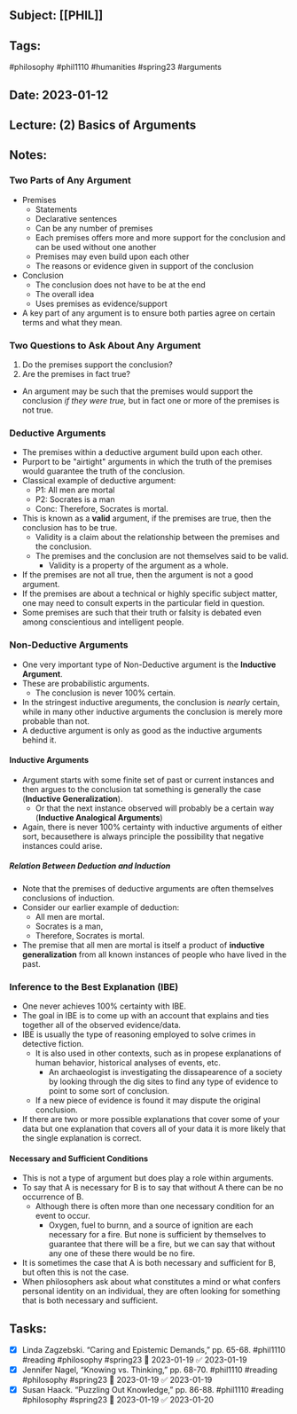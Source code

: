 
## Subject: [[PHIL]]
## Tags:
#philosophy #phil1110 #humanities #spring23 #arguments
## Date: 2023-01-12
## Lecture: (2) Basics of Arguments

## Notes:
### Two Parts of Any Argument
- Premises
	- Statements
	- Declarative sentences
	- Can be any number of premises
	- Each premises offers more and more support for the conclusion and can be used without one another
	- Premises may even build upon each other
	- The reasons or evidence given in support of the conclusion
- Conclusion
	- The conclusion does not have to be at the end
	- The overall idea
	- Uses premises as evidence/support
- A key part of any argument is to ensure both parties agree on certain terms and what they mean.

### Two Questions to Ask About Any Argument
1. Do the premises support the conclusion?
2. Are the premises in fact true?
- An argument may be such that the premises would support the conclusion *if they were true,* but in fact one or more of the premises is not true.

### Deductive Arguments
- The premises within a deductive argument build upon each other.
- Purport to be "airtight" arguments in which the truth of the premises would guarantee the truth of the conclusion.
- Classical example of deductive argument:
	- P1: All men are mortal
	- P2: Socrates is a man
	- Conc: Therefore, Socrates is mortal.
- This is known as a **valid** argument, if the premises are true, then the conclusion has to be true.
	- Validity is a claim about the relationship between the premises and the conclusion.
	- The premises and the conclusion are not themselves said to be valid.
		- Validity is a property of the argument as a whole.
- If the premises are not all true, then the argument is not a good argument.
- If the premises are about a technical or highly specific subject matter, one may need to consult experts in the particular field in question.
- Some premises are such that their truth or falsity is debated even among conscientious and intelligent people.

### Non-Deductive Arguments
- One very important type of Non-Deductive argument is the **Inductive Argument**.
- These are probabilistic arguments.
	- The conclusion is never 100% certain.
- In the stringest inductive areguments, the conclusion is *nearly* certain, while in many other inductive arguments the conclusion is merely more probable than not.
- A deductive argument is only as good as the inductive arguments behind it.
#### Inductive Arguments
- Argument starts with some finite set of past or current instances and then argues to the conclusion tat something is generally the case (**Inductive Generalization**).
	- Or that the next instance observed will probably be a certain way (**Inductive Analogical Arguments**)
- Again, there is never 100% certainty with inductive arguments of either sort, becausethere is always principle the possibility that negative instances could arise.
##### Relation Between Deduction and Induction
- Note that the premises of deductive arguments are often themselves conclusions of induction.
- Consider our earlier example of deduction:
	- All men are mortal.
	- Socrates is a man,
	- Therefore, Socrates is mortal.
- The premise that all men are mortal is itself a product of **inductive generalization** from all known instances of people who have lived in the past.
### Inference to the Best Explanation (IBE)
- One never achieves 100% certainty with IBE.
- The goal in IBE is to come up with an account that explains and ties together all of the observed evidence/data.
- IBE is usually the type of reasoning employed to solve crimes in detective fiction.
	- It is also used in other contexts, such as in propese explanations of human behavior, historical analyses of events, etc.
		- An archaeologist is investigating the dissapearence of a society by looking through the dig sites to find any type of evidence to point to some sort of conclusion.
	- If a new piece of evidence is found it may dispute the original conclusion.
- If there are two or more possible explanations that cover some of your data but one explanation that covers all of your data it is more likely that the single explanation is correct.

#### Necessary and Sufficient Conditions
- This is not a type of argument but does play a role within arguments.
- To say that A is necessary for B is to say that without A there can be no occurrence of B.
	- Although there is often more than one necessary condition for an event to occur.
		- Oxygen, fuel to burnn, and a source of ignition are each necessary for a fire. But none is sufficient by themselves to guarantee that there will be a fire, but we can say that without any one of these there would be no fire.
- It is sometimes the case that A is both necessary and sufficient for B, but often this is not the case.
- When philosophers ask about what constitutes a mind or what confers personal identity on an individual, they are often looking for something that is both necessary and sufficient.

## Tasks:
- [x] Linda Zagzebski. “Caring and Epistemic Demands,” pp. 65-68. #phil1110 #reading #philosophy #spring23 📅 2023-01-19 ✅ 2023-01-19
- [x] Jennifer Nagel, “Knowing vs. Thinking,” pp. 68-70. #phil1110 #reading #philosophy #spring23 📅 2023-01-19 ✅ 2023-01-19
- [x] Susan Haack. “Puzzling Out Knowledge,” pp. 86-88. #phil1110 #reading #philosophy #spring23 📅 2023-01-19 ✅ 2023-01-20